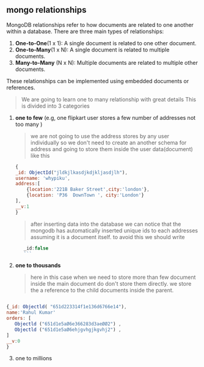 ## mongo relationships

MongoDB relationships refer to how documents are related to one another within a database. There are three main types of relationships:

1. **One-to-One**(1 x 1): A single document is related to one other document.
2. **One-to-Many**(1 x N): A single document is related to multiple documents.
3. **Many-to-Many** (N x N): Multiple documents are related to multiple other documents.

These relationships can be implemented using embedded documents or references.

> We are going to learn one to many relationship with great details
> This is divided into 3 categories

1. **one to few** (e.g, one flipkart user stores a few number of addresses not too many )

   > we are not going to use the address stores by any user individually so we don't need to create an another schema for address and going to store them inside the user data(document)
   > like this

   ```javascript
   {
   _id: ObjectId("jldkjlkasdjkdjkljasdjlh"),
   username: 'whypiku',
   address:[
       {location:'221B Baker Street',city:'london'},
       {location: 'P36  DownTown ', city:'London'}
   ],
   __v:1
   }
   ```

   > after inserting data into the database we can notice that the mongodb has automatically inserted unique ids to each addresses assuming it is a document itself.
   > to avoid this we should write

   ````javascript
      _id:false
      ```

   ````

2. **one to thousands**
   > here in this case when we need to store more than few document inside the main document do don't store them directly.
   > we store the a reference to the child documents inside the parent.

```javascript

{_id: Objectld( "651d223314f1e136d6766e14"),
name:'Rahul Kumar'
orders: [
   Objectld ("651d1e5aØ6e366283d3aeØØ2") ,
   Objectld ("651d1e5aØ6ehjgvhgjkgvhj2") ,
]
__v:0
}
```

3. one to millions
